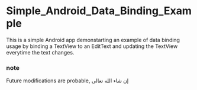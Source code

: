 # Simple_Android_Data_Binding_Example
This is a simple Android app demonstarting an example of data binding usage by binding a TextView to an EditText and updating the TextView everytime the text changes.


### note
Future modifications are probable, إن شاء الله تعالى
